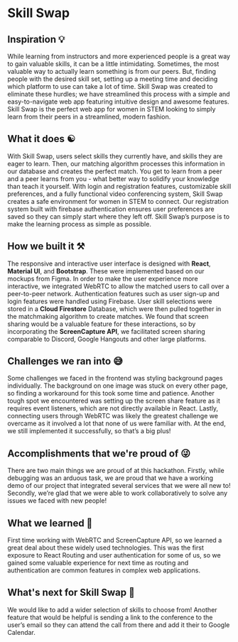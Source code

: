 # Skill Swap

## Inspiration 💡
While learning from instructors and more experienced people is a great way to gain valuable skills, it can be a little intimidating. Sometimes, the most valuable way to actually learn something is from our peers. But, finding people with the desired skill set, setting up a meeting time and deciding which platform to use can take a lot of time. Skill Swap was created to eliminate these hurdles; we have streamlined this process with a simple and easy-to-navigate web app featuring intuitive design and awesome features. Skill Swap is the perfect web app for women in STEM looking to simply learn from their peers in a streamlined, modern fashion. 

## What it does ☯︎
With Skill Swap, users select skills they currently have, and skills they are eager to learn. Then, our matching algorithm processes this information in our database and creates the perfect match. You get to learn from a peer and a peer learns from you - what better way to solidify your knowledge than teach it yourself. With login and registration features, customizable skill preferences, and a fully functional video conferencing system, Skill Swap creates a safe environment for women in STEM to connect. Our registration system built with firebase authentication ensures user preferences are saved so they can simply start where they left off. Skill Swap’s purpose is to make the learning process as simple as possible. 

## How we built it ⚒️ 
The responsive and interactive user interface is designed with **React**, **Material UI**, and **Bootstrap**. These were implemented based on our mockups from Figma. In order to make the user experience more interactive, we integrated WebRTC to allow the matched users to call over a peer-to-peer network. Authentication features such as user sign-up and login features were handled using Firebase. User skill selections were stored in a **Cloud Firestore** Database, which were then pulled together in the matchmaking algorithm to create matches. We found that screen sharing would be a valuable feature for these interactions, so by incorporating the **ScreenCapture API**, we facilitated screen sharing comparable to Discord, Google Hangouts and other large platforms.  


## Challenges we ran into 😅
Some challenges we faced in the frontend was styling background pages individually. The background on one image was stuck on every other page, so finding a workaround for this took some time and patience. Another tough spot we encountered was setting up the screen share feature as it requires event listeners, which are not directly available in React. Lastly, connecting users through WebRTC was likely the greatest challenge we overcame as it involved a lot that none of us were familiar with. At the end, we still implemented it successfully, so that’s a big plus!


## Accomplishments that we're proud of 😜
There are two main things we are proud of at this hackathon. Firstly, while debugging was an arduous task, we are proud that we have a working demo of our project that integrated several services that we were all new to! Secondly, we’re glad that we were able to work collaboratively to solve any issues we faced with new people!

## What we learned 🧠
First time working with WebRTC and ScreenCapture API, so we learned a great deal about these widely used technologies. This was the first exposure to React Routing and user authentication for some of us, so we gained some valuable experience for next time as routing and authentication are common features in complex web applications.

## What's next for Skill Swap 👀
We would like to add a wider selection of skills to choose from! Another feature that would be helpful is sending a link to the conference to the user’s email so they can attend the call from there and add it their to Google Calendar.

